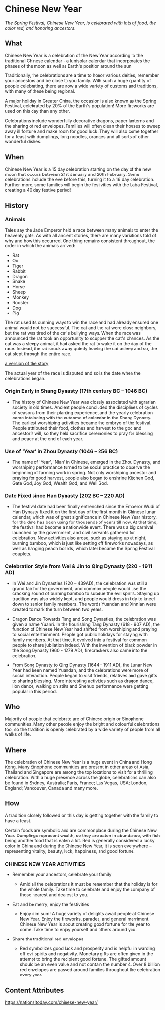 # Chinese New Year

*The Spring Festival, Chinese New Year, is celebrated with lots of food, the
color red, and honoring ancestors.*

## What

Chinese New Year is a celebration of the New Year according to the traditional
Chinese calendar - a lunisolar calendar that incorporates the phases of the
moon as well as Earth's position around the sun.

Traditionally, the celebrations are a time to honor various deities, remember
your ancestors and be close to you family. With such a huge quantity of people
celebrating, there are now a wide variety of customs and traditions,  with many
of these being regional.

A major holiday in Greater China, the occasion is also known as the Spring
Festival, celebrated by 20% of the Earth's population! More fireworks are used
on this day than any other.

Celebrations include wonderfully decorative dragons, paper lanterns and the
sharing of red envelopes. Families will often clean their houses to sweep away
ill fortune and make room for good luck. They will also come together for a
feast with dumplings, long noodles, oranges and all sorts of other wonderful
dishes.

## When

Chinese New Year is a 15 day celebration starting on the day of the new moon
that occurs between 21st January and 20th February. Some celebrations include
the eve before this, turning it to a 16 day celebration. Further-more, some
families will begin the festivities with the Laba Festival, creating a 40 day
festive period!

## History

### Animals

Tales say the Jade Emperor held a race between many animals to enter the
heavenly gate. As with all ancient stories, there are many variations told of
why and how this occurred. One thing remains consistent throughout, the order in
which the animals arrived:

- Rat
- Ox
- Tiger
- Rabbit
- Dragon
- Snake
- Horse
- Sheep
- Monkey
- Rooster
- Dog
- Pig

The rat used its cunning ways to win the race and had already ensured one animal
would not be successful. The cat and the rat were close neighbors, but the rat
was tired of the cat's bullying ways. When the race was announced the rat took
an opportunity to scupper the cat's chances. As the cat was a sleepy animal, it
had asked the rat to wake it on the day of the race. Instead, the rat snuck away
quietly leaving the cat asleep and so, the cat slept through the entire race.

[a version of the story](https://www.topmarks.co.uk/ChineseNewYear/ZodiacStory.aspx#:~:text=Long%20ago%2C%20in%20China%2C%20the,the%20zodiac%20named%20after%20them.)

The actual year of the race is disputed and so is the date when the celebrations
began.

<!-- Sections below are from
https://www.travelchinaguide.com/essential/holidays/new-year/history.htm -->

### Origin Early in Shang Dynasty (17th century BC – 1046 BC)

- The history of Chinese New Year was closely associated with agrarian society
  in old times. Ancient people concluded the disciplines of cycles of seasons
  from their planting experience, and the yearly celebration came into being
  with the outcome of calendar in the Shang Dynasty. The earliest worshiping
  activities became the embryo of the festival. People attributed their food,
  clothes and harvest to the god and ancestor’s will, so they held sacrifice
  ceremonies to pray for blessing and peace at the end of each year.

### Use of ‘Year’ in Zhou Dynasty (1046 – 256 BC)

- The name of 'Year', 'Nian' in Chinese, emerged in the Zhou Dynasty, and
  worshiping performance turned to be social practice to observe the beginning
  of farming work in spring. Not only worshiping ancestor and praying for good
  harvest, people also began to enshrine Kitchen God, Gate God, Joy God,
  Wealth God, and Well God.

### Date Fixed since Han Dynasty (202 BC – 220 AD)

- The festival date had been finally entrenched since the Emperor Wudi of Han
  Dynasty fixed it on the first day of the first month in Chinese lunar
  calendar, which was of great significance in Chinese New Year history, for the
  date has been using for thousands of years till now. At that time, the
  festival had become a nationwide event. There was a big carnival launched by
  the government, and civil servants gathered for celebration. New activities
  also arose, such as staying up at night, burning bamboo, which is just like
  setting off fireworks nowadays, as well as hanging peach boards, which later
  became the Spring Festival couplets.

### Celebration Style from Wei & Jin to Qing Dynasty (220 - 1911 AD)

- In Wei and Jin Dynasties (220 – 439AD), the celebration was still a grand fair
  for the government, and common people would use the cracking sound of burning
  bamboo to subdue the evil spirits. Staying up tradition was also widely kept,
  and people would dress in tidy to kneel down to senior family members. The
  words Yuandan and Xinnian were created to mark the turn between two years.

- Dragon Dance Towards Tang and Song Dynasties, the celebration was given a name
  Yuanri. In the flourishing Tang Dynasty (618 - 907 AD), the function of
  Chinese New Year had shifted from worshiping and praying to social
  entertainment. People got public holidays for staying with family members. At
  that time, it evolved into a festival for common people to share jubilation
  indeed. With the invention of black powder in the Song Dynasty (960 - 1279
  AD), firecrackers also came into the celebration.

- From Song Dynasty to Qing Dynasty (1644 - 1911 AD), the Lunar New Year had
  been named Yuandan, and the celebrations were more of social interaction.
  People began to visit friends, relatives and gave gifts to sharing blessing.
  More interesting activities such as dragon dance, lion dance, walking on
  stilts and Shehuo performance were getting popular in this period.

## Who

Majority of people that celebrate are of Chinese origin or Sinophone
communities. Many other people enjoy the bright and colourful celebrations too,
so the tradition is openly celebrated by a wide variety of people from all
walks of life.

## Where

The celebration of Chinese New Year is a huge event in China and Hong Kong. Many
Sinophone communities are present in other areas of Asia, Thailand and Singapore
are among the top locations to visit for a thrilling celebration. With a huge
presence across the globe, celebrations can also be found in Sydney, Australia;
Paris, France; Las Vegas, USA; London, England; Vancouver, Canada and
many more.

## How

A tradition closely followed on this day is getting together with the family to
have a feast.

Certain foods are symbolic and are commonplace during the Chinese New Year.
Dumplings represent wealth, so they are eaten in abundance, with fish being
another food that is eaten a lot. Red is generally considered a lucky color in
China and during the Chinese New Year, it is seen everywhere – representing
vitality, beauty, luck, happiness, and good fortune.

### CHINESE NEW YEAR ACTIVITIES

- Remember your ancestors, celebrate your family
  - Amid all the celebrations it must be remember that the holiday is for the
    whole family. Take time to celebrate and enjoy the company of those nearest
    and dearest to you.

- Eat and be merry, enjoy the festivities
  - Enjoy dim sum! A huge variety of delights await people at Chinese New Year.
    Enjoy the fireworks, parades, and general merriment. Chinese New Year is
    about creating good fortune for the year to come. Take time to enjoy
    yourself and others around you.

- Share the traditional red envelopes
  - Red symbolizes good luck and prosperity and is helpful in warding off evil
    spirits and negativity. Monetary gifts are often given in the attempt to
    bring the recipient good fortune. The gifted amount should be an even value
    and not contain the number 4. Over 8 billion red envelopes are passed around
    families throughout the celebration every year.

## Content Attributes

https://nationaltoday.com/chinese-new-year/
